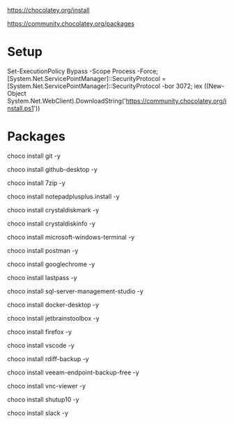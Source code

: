 
https://chocolatey.org/install

https://community.chocolatey.org/packages

# Setup
Set-ExecutionPolicy Bypass -Scope Process -Force; [System.Net.ServicePointManager]::SecurityProtocol = [System.Net.ServicePointManager]::SecurityProtocol -bor 3072; iex ((New-Object System.Net.WebClient).DownloadString('https://community.chocolatey.org/install.ps1'))

# Packages
choco install git -y

choco install github-desktop -y

choco install 7zip -y

choco install notepadplusplus.install -y

choco install crystaldiskmark -y

choco install crystaldiskinfo -y

choco install microsoft-windows-terminal -y

choco install postman -y

choco install googlechrome -y

choco install lastpass -y

choco install sql-server-management-studio -y

choco install docker-desktop -y

choco install jetbrainstoolbox -y

choco install firefox -y

choco install vscode -y

choco install rdiff-backup -y

choco install veeam-endpoint-backup-free -y

choco install vnc-viewer -y

choco install shutup10 -y

choco install slack -y
